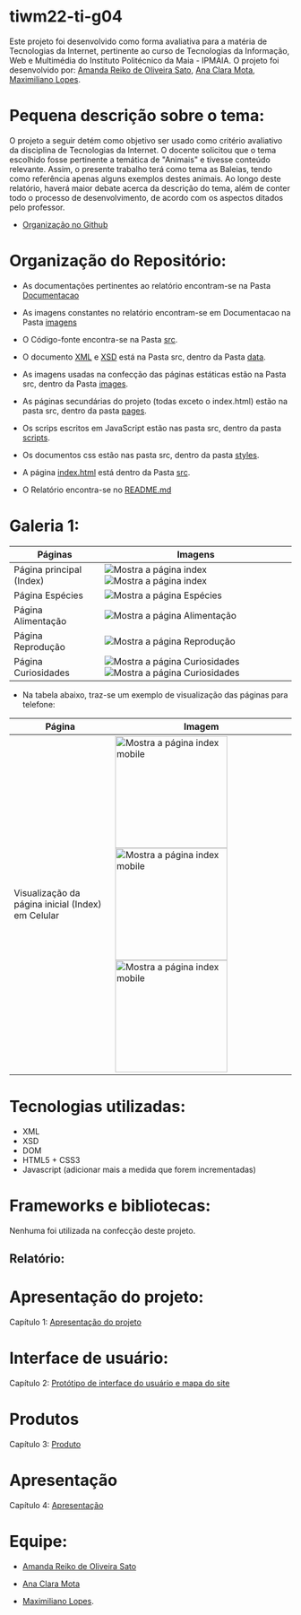 # tiwm22-ti-g04


Este projeto foi desenvolvido como forma avaliativa para a matéria de Tecnologias da Internet, pertinente ao curso de Tecnologias da Informação, Web e Multimédia do Instituto Politécnico da Maia - IPMAIA. O projeto foi desenvolvido por: [Amanda Reiko de Oliveira Sato](https://github.com/amanda-sato), [Ana Clara Mota](https://github.com/AnaC-Mota), [Maximiliano Lopes](https://github.com/Monster1001).

# Pequena descrição sobre o tema:

O projeto a seguir detém como objetivo ser usado como critério avaliativo da disciplina de Tecnologias da Internet. O docente solicitou que o tema escolhido fosse pertinente a temática de "Animais" e tivesse conteúdo relevante.
Assim, o presente trabalho terá como tema as Baleias, tendo como referência apenas alguns exemplos destes animais. Ao longo deste relatório, haverá maior debate acerca da descrição do tema, além de conter todo o processo de desenvolvimento, de acordo com os aspectos ditados pelo professor. 

* [Organização no Github](https://github.com/Whalepedia)

# Organização do Repositório:

- As documentações pertinentes ao relatório encontram-se na Pasta [Documentacao](Documentacao)

- As imagens constantes no relatório encontram-se em Documentacao na Pasta [imagens](Documentacao/imagens/)

- O Código-fonte encontra-se na Pasta [src](src).

- O documento [XML](src/data/dataset.xml) e [XSD](src/data/dataset.xsd) está na Pasta src, dentro da Pasta [data](src/data).

- As imagens usadas na confecção das páginas estáticas estão na Pasta src, dentro da Pasta [images](src/images).

- As páginas secundárias do projeto (todas exceto o index.html) estão na pasta src, dentro da pasta [pages](src/pages).

- Os scrips escritos em JavaScript estão nas pasta src, dentro da pasta [scripts](src/scripts).

- Os documentos css estão nas pasta src, dentro da pasta [styles](src/styles).

- A página [index.html](src/index.html) está dentro da Pasta [src](src).

- O Relatório encontra-se no [README.md](README.md)

# Galeria 1:

| Páginas      | Imagens |
| ----------- | ----------- |
| Página principal (Index)      | ![Mostra a página index](Documentacao/imagens/Imagens%20do%20site/página%20Index%20parte%201.jpeg)![Mostra a página index](Documentacao/imagens/Imagens%20do%20site/página%20index%20parte%202.jpeg)       |
| Página Espécies  | ![Mostra a página Espécies](Documentacao/imagens/Imagens%20do%20site/página%20espécies.jpeg)      |
| Página Alimentação      | ![Mostra a página Alimentação](Documentacao/imagens/Imagens%20do%20site/página%20alimentação.jpeg)       |
| Página Reprodução   | ![Mostra a página Reprodução](Documentacao/imagens/Imagens%20do%20site/página%20reprodução.jpeg)    |
| Página Curiosidades     | ![Mostra a página Curiosidades](Documentacao/imagens/Imagens%20do%20site/página%20curiosidades%20parte%201.jpeg) ![Mostra a página Curiosidades](Documentacao/imagens/Imagens%20do%20site/página%20curiosidades%20parte%202.jpeg)       |


* Na tabela abaixo, traz-se um exemplo de visualização das páginas para telefone:

| Página     | Imagem |
| ----------- | ----------- |
| Visualização da página inicial (Index) em Celular    | <img src="Documentacao/imagens/Imagens%20do%20site/mobile01.jpeg" alt="Mostra a página index mobile" width="200"/> <img src="Documentacao/imagens/Imagens%20do%20site/mobile02.jpeg" alt="Mostra a página index mobile" width="200"/> <img src="Documentacao/imagens/Imagens%20do%20site/mobile03.jpeg" alt="Mostra a página index mobile" width="200"/>    |




# Tecnologias utilizadas:

- XML
- XSD
- DOM
- HTML5 + CSS3
- Javascript
(adicionar mais a medida que forem incrementadas)

# Frameworks e bibliotecas:

Nenhuma foi utilizada na confecção deste projeto.

## Relatório:

# Apresentação do projeto: 
 
 Capítulo 1: [Apresentação do projeto](Documentacao/Apresentação_do_projeto.md)

# Interface de usuário:

 Capítulo 2: [Protótipo de interface do usuário e mapa do site](Documentacao/Prot%C3%B3tipo_e_mapa_site.md)
 
# Produtos

 Capítulo 3: [Produto](Documentacao/Produto.md)

# Apresentação

 Capítulo 4: [Apresentação](Documentacao/Apresentação.md)

# Equipe:

- [Amanda Reiko de Oliveira Sato](https://github.com/amanda-sato)
  
- [Ana Clara Mota](https://github.com/AnaC-Mota)
  
- [Maximiliano Lopes](https://github.com/Monster1001).



